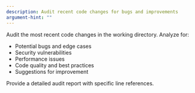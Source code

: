 ```yaml
---
description: Audit recent code changes for bugs and improvements
argument-hint: ""
---
```


Audit the most recent code changes in the working directory. Analyze for:
- Potential bugs and edge cases
- Security vulnerabilities
- Performance issues
- Code quality and best practices
- Suggestions for improvement

Provide a detailed audit report with specific line references.
